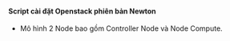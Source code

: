 #### Script cài đặt Openstack phiên bản Newton

- Mô hình 2 Node bao gồm Controller Node và Node Compute.
